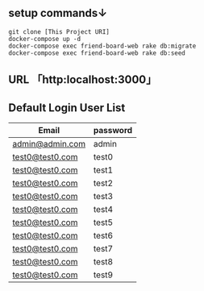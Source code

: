 ## setup commands↓
```
git clone [This Project URI]
docker-compose up -d
docker-compose exec friend-board-web rake db:migrate
docker-compose exec friend-board-web rake db:seed
```

## URL 「http:localhost:3000」


## Default Login User List

| Email | password |
----|----
| admin@admin.com | admin |
| test0@test0.com | test0 |
| test0@test0.com | test1 |
| test0@test0.com | test2 |
| test0@test0.com | test3 |
| test0@test0.com | test4 |
| test0@test0.com | test5 |
| test0@test0.com | test6 |
| test0@test0.com | test7 |
| test0@test0.com | test8 |
| test0@test0.com | test9 |
